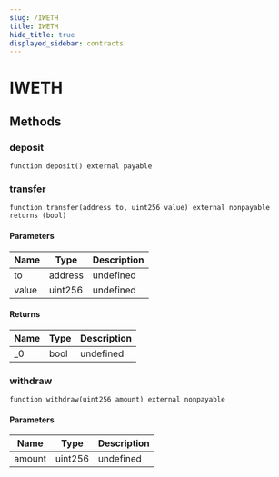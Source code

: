 ```yaml
---
slug: /IWETH
title: IWETH
hide_title: true
displayed_sidebar: contracts
---
```

# IWETH









## Methods

### deposit

```solidity
function deposit() external payable
```






### transfer

```solidity
function transfer(address to, uint256 value) external nonpayable returns (bool)
```





#### Parameters

| Name | Type | Description |
|---|---|---|
| to | address | undefined
| value | uint256 | undefined

#### Returns

| Name | Type | Description |
|---|---|---|
| _0 | bool | undefined

### withdraw

```solidity
function withdraw(uint256 amount) external nonpayable
```





#### Parameters

| Name | Type | Description |
|---|---|---|
| amount | uint256 | undefined



